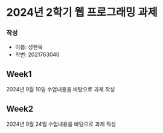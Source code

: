 # 2024년 2학기 웹 프로그래밍 과제

### 작성
- 이름: 성현욱
- 학번: 2021763040

## Week1
2024년 9월 10일 수업내용을 바탕으로 과제 작성

## Week2
2024년 9월 24일 수업내용을 바탕으로 과제 작성